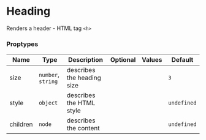 # Heading 

Renders a header - HTML tag `<h>`

### Proptypes
|   Name   |        Type        |        Description         | Optional | Values |   Default   |
|----------|--------------------|----------------------------|----------|--------|-------------|
| size     | `number`, `string` | describes the heading size |          |        | `3`         |
| style    | `object`           | describes the HTML style   |          |        | `undefined` |
| children | `node`             | describes the content      |          |        | `undefined` |